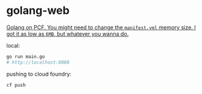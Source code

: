 # golang-web

[Golang on PCF. You might need to change the `manifest.yml` memory size. I got it as low as `6MB`, but whatever you wanna do.](https://docs.cloudfoundry.org/buildpacks/go/index.html)

local:

```sh
go run main.go
# http://localhost:8080
```

pushing to cloud foundry:

```sh
cf push
```
